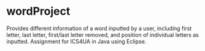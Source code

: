 # wordProject
Provides different information of a word inputted by a user, including first letter, last letter, first/last letter removed, and position of individual letters as inputted. Assignment for ICS4UA in Java using Eclipse.
